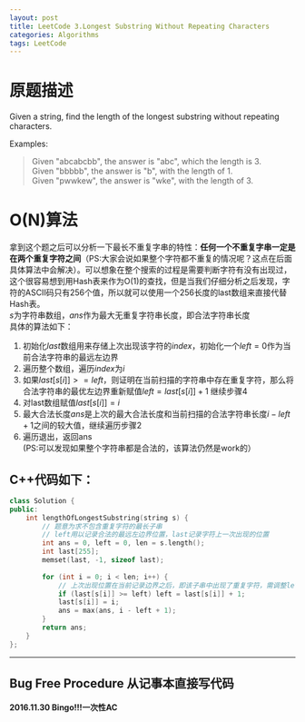 ```yaml
---
layout: post
title: LeetCode 3.Longest Substring Without Repeating Characters
categories: Algorithms
tags: LeetCode
---
```


# 原题描述  
Given a string, find the length of the longest substring without repeating characters.

Examples:

> Given "abcabcbb", the answer is "abc", which the length is 3.  
Given "bbbbb", the answer is "b", with the length of 1.  
Given "pwwkew", the answer is "wke", with the length of 3.  

# O(N)算法
拿到这个题之后可以分析一下最长不重复字串的特性：**任何一个不重复字串一定是在两个重复字符之间**（PS:大家会说如果整个字符都不重复的情况呢？这点在后面具体算法中会解决）。可以想象在整个搜索的过程是需要判断字符有没有出现过，这个很容易想到用Hash表来作为O(1)的查找，但是当我们仔细分析之后发现，字符的ASCII码只有256个值，所以就可以使用一个256长度的last数组来直接代替Hash表。  
$s$为字符串数组，$ans$作为最大无重复字符串长度，即合法字符串长度  
具体的算法如下：  
1. 初始化$last$数组用来存储上次出现该字符的$index$，初始化一个$left = 0$作为当前合法字符串的最远左边界  
2. 遍历整个数组，遍历$index$为$i$  
3. 如果$last[s[i]] >= left$，则证明在当前扫描的字符串中存在重复字符，那么将合法字符串的最优左边界重新赋值$left = last[s[i]] + 1$  继续步骤4  
4. 对last数组赋值$last[s[i]] = i$  
5. 最大合法长度$ans$是上次的最大合法长度和当前扫描的合法字符串长度$i - left + 1$之间的较大值，继续遍历步骤2  
6. 遍历退出，返回ans  
(PS:可以发现如果整个字符串都是合法的，该算法仍然是work的）  


## C++代码如下：  
```c++
class Solution {
public:
    int lengthOfLongestSubstring(string s) {
        // 题意为求不包含重复字符的最长子串
        // left用以记录合法的最远左边界位置，last记录字符上一次出现的位置
        int ans = 0, left = 0, len = s.length();
        int last[255];
        memset(last, -1, sizeof last);
        
        for (int i = 0; i < len; i++) {
            // 上次出现位置在当前记录边界之后，即该子串中出现了重复字符，需调整left使得子串合法
            if (last[s[i]] >= left) left = last[s[i]] + 1;
            last[s[i]] = i;
            ans = max(ans, i - left + 1);
        }
        return ans;
    }
};
```

----------------

## Bug Free Procedure  从记事本直接写代码  
**2016.11.30 Bingo!!!一次性AC**